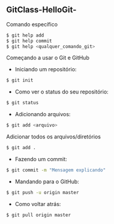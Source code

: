 GitClass-HelloGit-
---

Comando específico

```sh
$ git help add
$ git help commit
$ git help <qualquer_comando_git>
```

Começando a usar o Git e GitHub

- Iniciando um repositório:
```sh
$ git init
```

- Como ver o status do seu repositório:
```sh
$ git status
```

- Adicionando arquivos:
```sh
$ git add <arquivo>
```

Adicionar todos os arquivos/diretórios

```sh
$ git add .
```

- Fazendo um commit:
```sh
$ git commit -m "Mensagem explicando"
```

- Mandando para o GitHub:
```sh
$ git push -u origin master
```

- Como voltar atrás:
```sh
$ git pull origin master
```